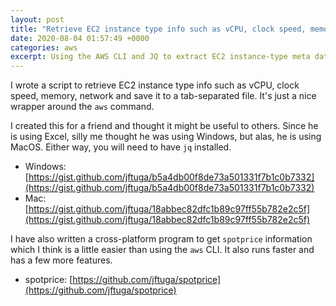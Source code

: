 ```yaml
---
layout: post
title: "Retrieve EC2 instance type info such as vCPU, clock speed, memory, network"
date: 2020-08-04 01:57:49 +0000
categories: aws
excerpt: Using the AWS CLI and JQ to extract EC2 instance-type meta data
---
```


I wrote a script to retrieve EC2 instance type info such as vCPU, clock speed, memory, network and save it to a tab-separated file.  It's just a nice wrapper around the `aws` command.

I created this for a friend and thought it might be useful to others.  Since he is using Excel, silly me thought he was using Windows, but alas, he is using MacOS.  Either way, you will need to have `jq` installed.

* Windows: [https://gist.github.com/jftuga/b5a4db00f8de73a501331f7b1c0b7332](https://gist.github.com/jftuga/b5a4db00f8de73a501331f7b1c0b7332)
* Mac: [https://gist.github.com/jftuga/18abbec82dfc1b89c97ff55b782e2c5f](https://gist.github.com/jftuga/18abbec82dfc1b89c97ff55b782e2c5f)

I have also written a cross-platform program to get `spotprice` information which I think is a little easier than using the `aws` CLI. It also runs faster and has a few more features.

* spotprice: [https://github.com/jftuga/spotprice](https://github.com/jftuga/spotprice)

